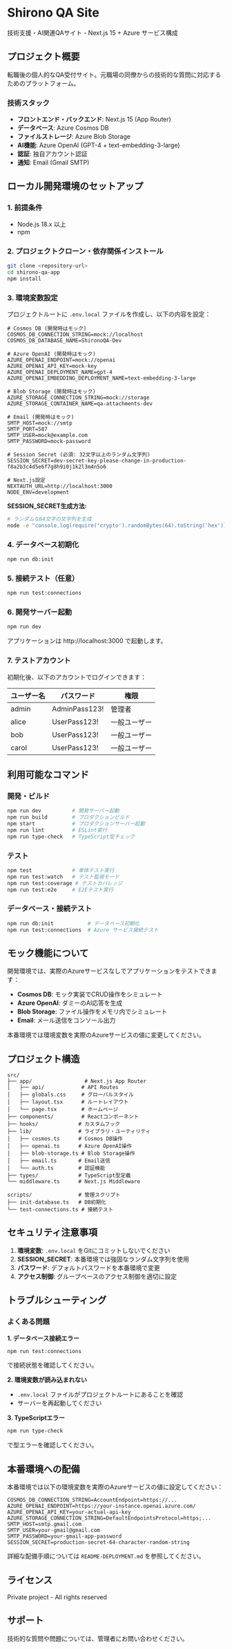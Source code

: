 # Shirono QA Site

技術支援・AI関連QAサイト - Next.js 15 + Azure サービス構成

## プロジェクト概要

転職後の個人的なQA受付サイト。元職場の同僚からの技術的な質問に対応するためのプラットフォーム。

### 技術スタック
- **フロントエンド・バックエンド**: Next.js 15 (App Router)
- **データベース**: Azure Cosmos DB
- **ファイルストレージ**: Azure Blob Storage  
- **AI機能**: Azure OpenAI (GPT-4 + text-embedding-3-large)
- **認証**: 独自アカウント認証
- **通知**: Email (Gmail SMTP)

## ローカル開発環境のセットアップ

### 1. 前提条件
- Node.js 18.x 以上
- npm

### 2. プロジェクトクローン・依存関係インストール
```bash
git clone <repository-url>
cd shirono-qa-app
npm install
```

### 3. 環境変数設定
プロジェクトルートに `.env.local` ファイルを作成し、以下の内容を設定：

```env
# Cosmos DB (開発時はモック)
COSMOS_DB_CONNECTION_STRING=mock://localhost
COSMOS_DB_DATABASE_NAME=ShironoQA-Dev

# Azure OpenAI (開発時はモック)
AZURE_OPENAI_ENDPOINT=mock://openai
AZURE_OPENAI_API_KEY=mock-key
AZURE_OPENAI_DEPLOYMENT_NAME=gpt-4
AZURE_OPENAI_EMBEDDING_DEPLOYMENT_NAME=text-embedding-3-large

# Blob Storage (開発時はモック)
AZURE_STORAGE_CONNECTION_STRING=mock://storage
AZURE_STORAGE_CONTAINER_NAME=qa-attachments-dev

# Email (開発時はモック)
SMTP_HOST=mock://smtp
SMTP_PORT=587
SMTP_USER=mock@example.com
SMTP_PASSWORD=mock-password

# Session Secret (必須: 32文字以上のランダム文字列)
SESSION_SECRET=dev-secret-key-please-change-in-production-f8a2b3c4d5e6f7g8h9i0j1k2l3m4n5o6

# Next.js設定
NEXTAUTH_URL=http://localhost:3000
NODE_ENV=development
```

**SESSION_SECRET生成方法:**
```bash
# ランダムな64文字の文字列を生成
node -e "console.log(require('crypto').randomBytes(64).toString('hex'))"
```

### 4. データベース初期化
```bash
npm run db:init
```

### 5. 接続テスト（任意）
```bash
npm run test:connections
```

### 6. 開発サーバー起動
```bash
npm run dev
```

アプリケーションは http://localhost:3000 で起動します。

### 7. テストアカウント
初期化後、以下のアカウントでログインできます：

| ユーザー名 | パスワード | 権限 |
|-----------|-----------|------|
| admin | AdminPass123! | 管理者 |
| alice | UserPass123! | 一般ユーザー |
| bob | UserPass123! | 一般ユーザー |
| carol | UserPass123! | 一般ユーザー |

## 利用可能なコマンド

### 開発・ビルド
```bash
npm run dev          # 開発サーバー起動
npm run build        # プロダクションビルド
npm start            # プロダクションサーバー起動
npm run lint         # ESLint実行
npm run type-check   # TypeScript型チェック
```

### テスト
```bash
npm test             # 単体テスト実行
npm run test:watch   # テスト監視モード
npm run test:coverage # テストカバレッジ
npm run test:e2e     # E2Eテスト実行
```

### データベース・接続テスト
```bash
npm run db:init           # データベース初期化
npm run test:connections  # Azure サービス接続テスト
```

## モック機能について

開発環境では、実際のAzureサービスなしでアプリケーションをテストできます：

- **Cosmos DB**: モック実装でCRUD操作をシミュレート
- **Azure OpenAI**: ダミーのAI応答を生成
- **Blob Storage**: ファイル操作をメモリ内でシミュレート
- **Email**: メール送信をコンソール出力

本番環境では環境変数を実際のAzureサービスの値に変更してください。

## プロジェクト構造

```
src/
├── app/                 # Next.js App Router
│   ├── api/            # API Routes
│   ├── globals.css     # グローバルスタイル
│   ├── layout.tsx      # ルートレイアウト
│   └── page.tsx        # ホームページ
├── components/         # Reactコンポーネント
├── hooks/             # カスタムフック
├── lib/               # ライブラリ・ユーティリティ
│   ├── cosmos.ts      # Cosmos DB操作
│   ├── openai.ts      # Azure OpenAI操作
│   ├── blob-storage.ts # Blob Storage操作
│   ├── email.ts       # Email送信
│   └── auth.ts        # 認証機能
├── types/             # TypeScript型定義
└── middleware.ts      # Next.js Middleware

scripts/               # 管理スクリプト
├── init-database.ts   # DB初期化
└── test-connections.ts # 接続テスト
```

## セキュリティ注意事項

1. **環境変数**: `.env.local` をGitにコミットしないでください
2. **SESSION_SECRET**: 本番環境では強固なランダム文字列を使用
3. **パスワード**: デフォルトパスワードを本番環境で変更
4. **アクセス制御**: グループベースのアクセス制御を適切に設定

## トラブルシューティング

### よくある問題

**1. データベース接続エラー**
```bash
npm run test:connections
```
で接続状態を確認してください。

**2. 環境変数が読み込まれない**
- `.env.local` ファイルがプロジェクトルートにあることを確認
- サーバーを再起動してください

**3. TypeScriptエラー**
```bash
npm run type-check
```
で型エラーを確認してください。

## 本番環境への配備

本番環境では以下の環境変数を実際のAzureサービスの値に設定してください：

```env
COSMOS_DB_CONNECTION_STRING=AccountEndpoint=https://...
AZURE_OPENAI_ENDPOINT=https://your-instance.openai.azure.com/
AZURE_OPENAI_API_KEY=your-actual-api-key
AZURE_STORAGE_CONNECTION_STRING=DefaultEndpointsProtocol=https;...
SMTP_HOST=smtp.gmail.com
SMTP_USER=your-gmail@gmail.com
SMTP_PASSWORD=your-gmail-app-password
SESSION_SECRET=production-secret-64-character-random-string
```

詳細な配備手順については `README-DEPLOYMENT.md` を参照してください。

## ライセンス

Private project - All rights reserved

## サポート

技術的な質問や問題については、管理者にお問い合わせください。